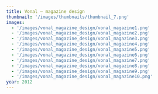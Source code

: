 ```yaml
---
title: Vonal — magazine design
thumbnail: '/images/thumbnails/thumbnail_7.png'
images:
  - '/images/vonal_magazine_design/vonal_magazine1.png'
  - '/images/vonal_magazine_design/vonal_magazine2.png'
  - '/images/vonal_magazine_design/vonal_magazine3.png'
  - '/images/vonal_magazine_design/vonal_magazine4.png'
  - '/images/vonal_magazine_design/vonal_magazine5.png'
  - '/images/vonal_magazine_design/vonal_magazine6.png'
  - '/images/vonal_magazine_design/vonal_magazine7.png'
  - '/images/vonal_magazine_design/vonal_magazine8.png'
  - '/images/vonal_magazine_design/vonal_magazine9.png'
  - '/images/vonal_magazine_design/vonal_magazine10.png'
year: 2012
---
```


